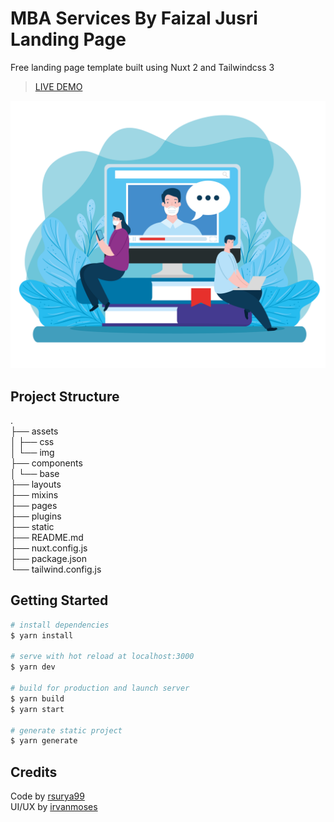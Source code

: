 # MBA Services By Faizal Jusri Landing Page

Free landing page template built using Nuxt 2 and Tailwindcss 3

> [LIVE DEMO](https://mbaservices.netlify.app/)

![Thumbnail](assets/img/thumbnail.jpg)

## Project Structure

.  
├── assets  
│ ├── css  
│ └── img  
├── components  
│ └── base  
├── layouts  
├── mixins  
├── pages  
├── plugins  
├── static  
├── README.md  
├── nuxt.config.js  
├── package.json  
└── tailwind.config.js  

## Getting Started

```bash
# install dependencies
$ yarn install

# serve with hot reload at localhost:3000
$ yarn dev

# build for production and launch server
$ yarn build
$ yarn start

# generate static project
$ yarn generate
```

## Credits
Code by [rsurya99](https://github.com/rsurya99)  
UI/UX by [irvanmoses](https://www.facebook.com/irvan.moses)
